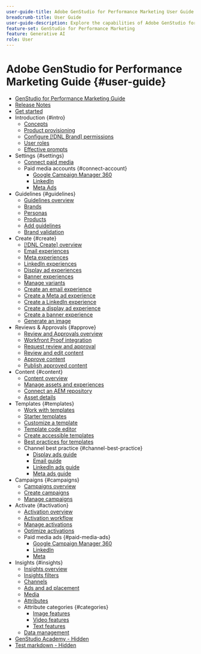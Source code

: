 ```yaml
---
user-guide-title: Adobe GenStudio for Performance Marketing User Guide
breadcrumb-title: User Guide
user-guide-description: Explore the capabilities of Adobe GenStudio for Performance Marketing. Learn how to quickly create on-brand assets, generate variations, and optimize experiences.
feature-set: GenStudio for Performance Marketing
feature: Generative AI
role: User
---
```


# Adobe GenStudio for Performance Marketing Guide {#user-guide}

+ [GenStudio for Performance Marketing Guide](home.md)
+ [Release Notes](release-notes.md)
+ [Get started](get-started.md)
+ Introduction {#intro}
  + [Concepts](concepts.md)
  + [Product provisioning](product-provisioning.md)
  + [Configure [!DNL Brand] permissions](configure-brand-permissions.md)
  + [User roles](user-roles.md)
  + [Effective prompts](effective-prompts.md)
+ Settings {#settings}
  + [Connect paid media](connectors/connect-channel.md)
  + Paid media accounts {#connect-account}
    + [Google Campaign Manager 360](connectors/google-cm360.md)
    + [LinkedIn](connectors/linkedin-ads.md)
    + [Meta Ads](connectors/meta-ads.md)
+ Guidelines {#guidelines}
  + [Guidelines overview](guidelines/overview.md)
  + [Brands](guidelines/brands.md)
  + [Personas](guidelines/personas.md)
  + [Products](guidelines/products.md)
  + [Add guidelines](guidelines/add-guidelines.md)
  + [Brand validation](guidelines/brand-validation.md)
+ Create {#create}
  + [[!DNL Create] overview](create/overview.md)
  + [Email experiences](create/email-experiences.md)
  + [Meta experiences](create/meta-experiences.md)
  + [LinkedIn experiences](create/linkedin-experiences.md)
  + [Display ad experiences](create/display-ad-experiences.md)
  + [Banner experiences](create/banner-experiences.md)
  + [Manage variants](create/manage-variants.md)
  + [Create an email experience](create/create-email-experience.md)
  + [Create a Meta ad experience](create/create-meta-ad.md)
  + [Create a LinkedIn experience](create/create-linkedin.md)
  + [Create a display ad experience](create/create-display-ad.md)
  + [Create a banner experience](create/create-banner-experience.md)
  + [Generate an image](create/generate-assets.md)
+ Reviews & Approvals {#approve}
  + [Review and Approvals overview](approvals/overview.md)
  + [Workfront Proof integration](approvals/proof-integration.md)
  + [Request review and approval](approvals/request-review.md)
  + [Review and edit content](approvals/review-and-edit.md)
  + [Approve content](approvals/approve-content.md)
  + [Publish approved content](approvals/publish-content.md)
+ Content {#content}
  + [Content overview](content/overview.md)
  + [Manage assets and experiences](content/manage-assets.md)
  + [Connect an AEM repository](content/connect-aem-repo.md)
  + [Asset details](content/asset-details.md)
+ Templates {#templates}
  + [Work with templates](content/use-templates.md)
  + [Starter templates](templates/starter-templates.md)
  + [Customize a template](content/customize-template.md)
  + [Template code editor](content/code-editor.md)
  + [Create accessible templates](content/accessibility-for-templates.md)
  + [Best practices for templates](content/best-practices-for-templates.md)
  + Channel best practice {#channel-best-practice}
    + [Display ads guide](templates/display-template.md)
    + [Email guide](templates/email-template.md)
    + [LinkedIn ads guide](templates/linkedin-template.md)
    + [Meta ads guide](templates/meta-template.md)
+ Campaigns {#campaigns}
  + [Campaigns overview](campaigns/overview.md)
  + [Create campaigns](campaigns/create-campaign.md)
  + [Manage campaigns](campaigns/manage-campaign.md)
+ Activate {#activation}
  + [Activation overview](activation/overview.md)
  + [Activation workflow](activation/create-activation.md)
  + [Manage activations](activation/manage-activations.md)
  + [Optimize activations](activation/troubleshooting.md)
  + Paid media ads {#paid-media-ads}
    + [Google Campaign Manager 360](activation/activate-cm360-ad.md)
    + [LinkedIn](activation/activate-linkedin-ad.md)
    + [Meta](activation/activate-meta-ad.md)
+ Insights {#insights}
  + [Insights overview](insights/overview.md)
  + [Insights filters](insights/filter-views.md)
  + [Channels](insights/channels.md)
  + [Ads and ad placement](insights/ads.md)
  + [Media](insights/media.md)
  + [Attributes](insights/attributes.md)
  + Attribute categories {#categories}
    + [Image features](insights/image-features.md)
    + [Video features](insights/video-features.md)
    + [Text features](insights/text-features.md)
  + [Data management](insights/data-management.md)
+ [GenStudio Academy - Hidden](genstudioacademy.md)
+ [Test markdown - Hidden](test-markdown.md)
